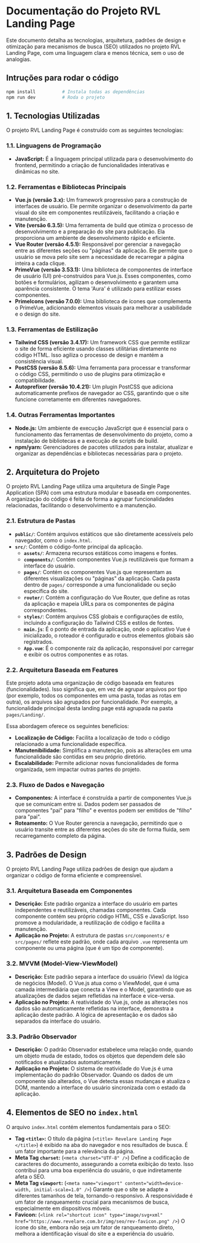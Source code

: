 # Documentação do Projeto RVL Landing Page

Este documento detalha as tecnologias, arquitetura, padrões de design e otimização para mecanismos de busca (SEO) utilizados no projeto RVL Landing Page, com uma linguagem clara e menos técnica, sem o uso de analogias.


## Intruções para rodar o código
```bash
npm install          # Instala todas as dependências
npm run dev          # Roda o projeto
```

## 1. Tecnologias Utilizadas

O projeto RVL Landing Page é construído com as seguintes tecnologias:

### 1.1. Linguagens de Programação

*   **JavaScript:** É a linguagem principal utilizada para o desenvolvimento do frontend, permitindo a criação de funcionalidades interativas e dinâmicas no site.

### 1.2. Ferramentas e Bibliotecas Principais

*   **Vue.js (versão 3.x):** Um framework progressivo para a construção de interfaces de usuário. Ele permite organizar o desenvolvimento da parte visual do site em componentes reutilizáveis, facilitando a criação e manutenção.
*   **Vite (versão 6.3.5):** Uma ferramenta de build que otimiza o processo de desenvolvimento e a preparação do site para publicação. Ela proporciona um ambiente de desenvolvimento rápido e eficiente.
*   **Vue Router (versão 4.5.1):** Responsável por gerenciar a navegação entre as diferentes seções ou "páginas" da aplicação. Ele permite que o usuário se mova pelo site sem a necessidade de recarregar a página inteira a cada clique.
*   **PrimeVue (versão 3.53.1):** Uma biblioteca de componentes de interface de usuário (UI) pré-construídos para Vue.js. Esses componentes, como botões e formulários, agilizam o desenvolvimento e garantem uma aparência consistente. O tema 'Aura' é utilizado para estilizar esses componentes.
*   **PrimeIcons (versão 7.0.0):** Uma biblioteca de ícones que complementa o PrimeVue, adicionando elementos visuais para melhorar a usabilidade e o design do site.

### 1.3. Ferramentas de Estilização

*   **Tailwind CSS (versão 3.4.17):** Um framework CSS que permite estilizar o site de forma eficiente usando classes utilitárias diretamente no código HTML. Isso agiliza o processo de design e mantém a consistência visual.
*   **PostCSS (versão 8.5.6):** Uma ferramenta para processar e transformar o código CSS, permitindo o uso de plugins para otimização e compatibilidade.
*   **Autoprefixer (versão 10.4.21):** Um plugin PostCSS que adiciona automaticamente prefixos de navegador ao CSS, garantindo que o site funcione corretamente em diferentes navegadores.

### 1.4. Outras Ferramentas Importantes

*   **Node.js:** Um ambiente de execução JavaScript que é essencial para o funcionamento das ferramentas de desenvolvimento do projeto, como a instalação de bibliotecas e a execução de scripts de build.
*   **npm/yarn:** Gerenciadores de pacotes utilizados para instalar, atualizar e organizar as dependências e bibliotecas necessárias para o projeto.


## 2. Arquitetura do Projeto

O projeto RVL Landing Page utiliza uma arquitetura de Single Page Application (SPA) com uma estrutura modular e baseada em componentes. A organização do código é feita de forma a agrupar funcionalidades relacionadas, facilitando o desenvolvimento e a manutenção.

### 2.1. Estrutura de Pastas

*   **`public/`**: Contém arquivos estáticos que são diretamente acessíveis pelo navegador, como o `index.html`.
*   **`src/`**: Contém o código-fonte principal da aplicação.
    *   **`assets/`**: Armazena recursos estáticos como imagens e fontes.
    *   **`components/`**: Contém componentes Vue.js reutilizáveis que formam a interface do usuário.
    *   **`pages/`**: Contém os componentes Vue.js que representam as diferentes visualizações ou "páginas" da aplicação. Cada pasta dentro de `pages/` corresponde a uma funcionalidade ou seção específica do site.
    *   **`router/`**: Contém a configuração do Vue Router, que define as rotas da aplicação e mapeia URLs para os componentes de página correspondentes.
    *   **`styles/`**: Contém arquivos CSS globais e configurações de estilo, incluindo a configuração do Tailwind CSS e estilos de fontes.
    *   **`main.js`**: É o ponto de entrada da aplicação, onde o aplicativo Vue é inicializado, o roteador é configurado e outros elementos globais são registrados.
    *   **`App.vue`**: É o componente raiz da aplicação, responsável por carregar e exibir os outros componentes e as rotas.

### 2.2. Arquitetura Baseada em Features

Este projeto adota uma organização de código baseada em features (funcionalidades). Isso significa que, em vez de agrupar arquivos por tipo (por exemplo, todos os componentes em uma pasta, todas as rotas em outra), os arquivos são agrupados por funcionalidade. Por exemplo, a funcionalidade principal desta landing page está agrupada na pasta `pages/Landing/`.

Essa abordagem oferece os seguintes benefícios:

*   **Localização de Código:** Facilita a localização de todo o código relacionado a uma funcionalidade específica.
*   **Manutenibilidade:** Simplifica a manutenção, pois as alterações em uma funcionalidade são contidas em seu próprio diretório.
*   **Escalabilidade:** Permite adicionar novas funcionalidades de forma organizada, sem impactar outras partes do projeto.

### 2.3. Fluxo de Dados e Navegação

*   **Componentes:** A interface é construída a partir de componentes Vue.js que se comunicam entre si. Dados podem ser passados de componentes "pai" para "filho" e eventos podem ser emitidos de "filho" para "pai".
*   **Roteamento:** O Vue Router gerencia a navegação, permitindo que o usuário transite entre as diferentes seções do site de forma fluida, sem recarregamento completo da página.


## 3. Padrões de Design

O projeto RVL Landing Page utiliza padrões de design que ajudam a organizar o código de forma eficiente e compreensível.

### 3.1. Arquitetura Baseada em Componentes

*   **Descrição:** Este padrão organiza a interface do usuário em partes independentes e reutilizáveis, chamadas componentes. Cada componente contém seu próprio código HTML, CSS e JavaScript. Isso promove a modularidade, a reutilização de código e facilita a manutenção.
*   **Aplicação no Projeto:** A estrutura de pastas `src/components/` e `src/pages/` reflete este padrão, onde cada arquivo `.vue` representa um componente ou uma página (que é um tipo de componente).

### 3.2. MVVM (Model-View-ViewModel)

*   **Descrição:** Este padrão separa a interface do usuário (View) da lógica de negócios (Model). O Vue.js atua como o ViewModel, que é uma camada intermediária que conecta a View e o Model, garantindo que as atualizações de dados sejam refletidas na interface e vice-versa.
*   **Aplicação no Projeto:** A reatividade do Vue.js, onde as alterações nos dados são automaticamente refletidas na interface, demonstra a aplicação deste padrão. A lógica de apresentação e os dados são separados da interface do usuário.

### 3.3. Padrão Observador

*   **Descrição:** O padrão Observador estabelece uma relação onde, quando um objeto muda de estado, todos os objetos que dependem dele são notificados e atualizados automaticamente.
*   **Aplicação no Projeto:** O sistema de reatividade do Vue.js é uma implementação do padrão Observador. Quando os dados de um componente são alterados, o Vue detecta essas mudanças e atualiza o DOM, mantendo a interface do usuário sincronizada com o estado da aplicação.


## 4. Elementos de SEO no `index.html`

O arquivo `index.html` contém elementos fundamentais para o SEO:

*   **Tag `<title>`:** O título da página (`<title> Revelare Landing Page </title>`) é exibido na aba do navegador e nos resultados de busca. É um fator importante para a relevância da página.
*   **Meta Tag `charset`:** (`<meta charset="UTF-8" />`) Define a codificação de caracteres do documento, assegurando a correta exibição do texto. Isso contribui para uma boa experiência do usuário, o que indiretamente afeta o SEO.
*   **Meta Tag `viewport`:** (`<meta name="viewport" content="width=device-width, initial-scale=1.0" />`) Garante que o site se adapte a diferentes tamanhos de tela, tornando-o responsivo. A responsividade é um fator de ranqueamento crucial para mecanismos de busca, especialmente em dispositivos móveis.
*   **Favicon:** (`<link rel="shortcut icon" type="image/svg+xml" href="https://www.revelare.com.br/img/seo/rev-favicon.png" />`) O ícone do site, embora não seja um fator de ranqueamento direto, melhora a identificação visual do site e a experiência do usuário.

